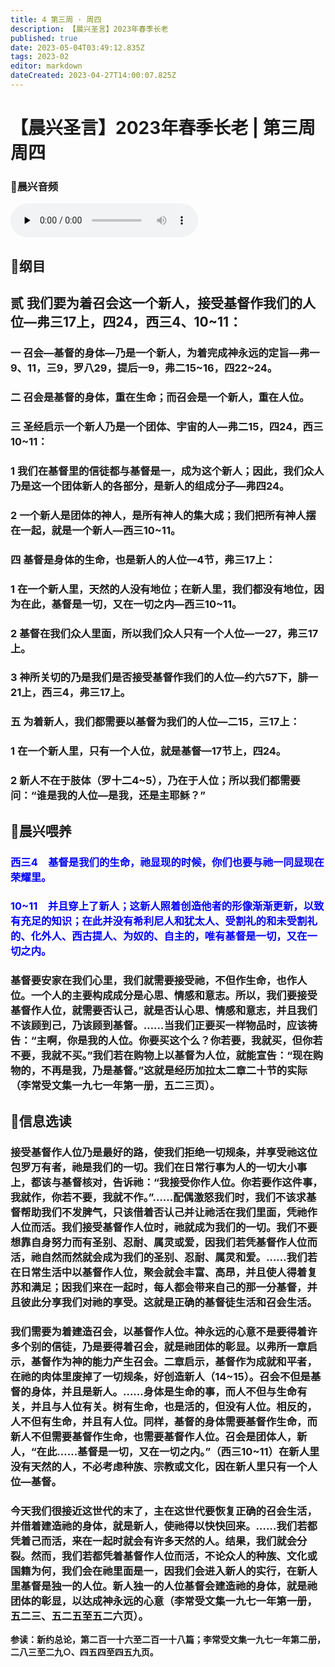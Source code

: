 ```yaml
---
title: 4 第三周 · 周四
description: 【晨兴圣言】2023年春季长老
published: true
date: 2023-05-04T03:49:12.835Z
tags: 2023-02
editor: markdown
dateCreated: 2023-04-27T14:00:07.825Z
---
```


# 【晨兴圣言】2023年春季长老 | 第三周周四
### 🎵晨兴音频
<audio id="audio" controls="" preload="none">
      <source id="mp3" src="/2023-02/week3/week3day4.mp3">
</audio>

<!-- Google tag (gtag.js) -->
<script async src="https://www.googletagmanager.com/gtag/js?id=G-1P8709Z16T"></script>
<script>
  window.dataLayer = window.dataLayer || [];
  function gtag(){dataLayer.push(arguments);}
  gtag('js', new Date());

  gtag('config', 'G-1P8709Z16T');
</script>
## 📙纲目

## **贰	我们要为着召会这一个新人，接受基督作我们的人位—弗三17上，四24，西三4、10~11：**

### 一	召会—基督的身体—乃是一个新人，为着完成神永远的定旨—弗一9、11，三9，罗八29，提后一9，弗二15~16，四22~24。

### 二	召会是基督的身体，重在生命；而召会是一个新人，重在人位。

### 三	圣经启示一个新人乃是一个团体、宇宙的人—弗二15，四24，西三10~11：

### 1	我们在基督里的信徒都与基督是一，成为这个新人；因此，我们众人乃是这一个团体新人的各部分，是新人的组成分子—弗四24。

### 2	一个新人是团体的神人，是所有神人的集大成；我们把所有神人摆在一起，就是一个新人—西三10~11。

### 四	基督是身体的生命，也是新人的人位—4节，弗三17上：

### 1	在一个新人里，天然的人没有地位；在新人里，我们都没有地位，因为在此，基督是一切，又在一切之内—西三10~11。

### 2	基督在我们众人里面，所以我们众人只有一个人位—一27，弗三17上。

### 3	神所关切的乃是我们是否接受基督作我们的人位—约六57下，腓一21上，西三4，弗三17上。

### 五	为着新人，我们都需要以基督为我们的人位—二15，三17上：

### 1	在一个新人里，只有一个人位，就是基督—17节上，四24。

### 2	新人不在于肢体（罗十二4~5），乃在于人位；所以我们都需要问：“谁是我的人位—是我，还是主耶稣？”

## 📙晨兴喂养

### <font color=blue>**西三4&emsp;基督是我们的生命，祂显现的时候，你们也要与祂一同显现在荣耀里。**</font>

### <font color=blue>**10~11&emsp;并且穿上了新人；这新人照着创造他者的形像渐渐更新，以致有充足的知识；在此并没有希利尼人和犹太人、受割礼的和未受割礼的、化外人、西古提人、为奴的、自主的，唯有基督是一切，又在一切之内。**</font>

### 基督要安家在我们心里，我们就需要接受祂，不但作生命，也作人位。一个人的主要构成成分是心思、情感和意志。所以，我们要接受基督作人位，就需要否认己，就是否认心思、情感和意志，并且我们不该顾到己，乃该顾到基督。……当我们正要买一样物品时，应该祷告：“主啊，你是我的人位。你要买这个么？你若要，我就买，但你若不要，我就不买。”我们若在购物上以基督为人位，就能宣告：“现在购物的，不再是我，乃是基督。”这就是经历加拉太二章二十节的实际（李常受文集一九七一年第一册，五二三页）。

## 📙信息选读

### 接受基督作人位乃是最好的路，使我们拒绝一切规条，并享受祂这位包罗万有者，祂是我们的一切。我们在日常行事为人的一切大小事上，都该与基督核对，告诉祂：“我接受你作人位。你若要作这件事，我就作，你若不要，我就不作。”……配偶激怒我们时，我们不该求基督帮助我们不发脾气，只该借着否认己并让祂活在我们里面，凭祂作人位而活。我们接受基督作人位时，祂就成为我们的一切。我们不要想靠自身努力而有圣别、忍耐、属灵或爱，因我们若凭基督作人位而活，祂自然而然就会成为我们的圣别、忍耐、属灵和爱。……我们若在日常生活中以基督作人位，聚会就会丰富、高昂，并且使人得着复苏和满足；因我们来在一起时，每人都会带来自己的那一分基督，并且彼此分享我们对祂的享受。这就是正确的基督徒生活和召会生活。

### 我们需要为着建造召会，以基督作人位。神永远的心意不是要得着许多个别的信徒，乃是要得着召会，就是祂团体的彰显。以弗所一章启示，基督作为神的能力产生召会。二章启示，基督作为成就和平者，在祂的肉体里废掉了一切规条，好创造新人（14~15）。召会不但是基督的身体，并且是新人。……身体是生命的事，而人不但与生命有关，并且与人位有关。树有生命，也是活的，但没有人位。相反的，人不但有生命，并且有人位。同样，基督的身体需要基督作生命，而新人不但需要基督作生命，也需要基督作人位。召会是团体人，新人，“在此……基督是一切，又在一切之内。”（西三10~11）在新人里没有天然的人，不必考虑种族、宗教或文化，因在新人里只有一个人位—基督。

### 今天我们很接近这世代的末了，主在这世代要恢复正确的召会生活，并借着建造祂的身体，就是新人，使祂得以快快回来。……我们若都凭着己而活，来在一起时就会有许多天然的人。结果，我们就会分裂。然而，我们若都凭着基督作人位而活，不论众人的种族、文化或国籍为何，我们会在祂里面是一，因我们会进入新人的实行，在新人里基督是独一的人位。新人独一的人位基督会建造祂的身体，就是祂团体的彰显，以达成神永远的心意（李常受文集一九七一年第一册，五二三、五二五至五二六页）。

**参读：新约总论，第二百一十六至二百一十八篇；李常受文集一九七一年第二册，二八三至二九○、四五四至四五九页。**